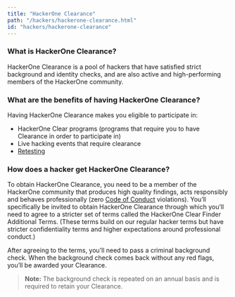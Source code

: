 ```yaml
---
title: "HackerOne Clearance"
path: "/hackers/hackerone-clearance.html"
id: "hackers/hackerone-clearance"
---
```


### What is HackerOne Clearance?
HackerOne Clearance is a pool of hackers that have satisfied strict background and identity checks, and are also active and high-performing members of the HackerOne community.   

### What are the benefits of having HackerOne Clearance?
Having HackerOne Clearance makes you eligible to participate in:
* HackerOne Clear programs (programs that require you to have Clearance in order to participate in)
* Live hacking events that require clearance
* [Retesting](/hackers/retesting.html)

### How does a hacker get HackerOne Clearance?
To obtain HackerOne Clearance, you need to be a member of the HackerOne community that produces high quality findings, acts responsibly and behaves professionally (zero [Code of Conduct](https://hackerone.com/disclosure-guidelines) violations). You’ll specifically be invited to obtain HackerOne Clearance through which you’ll need to agree to a stricter set of terms called the HackerOne Clear Finder Additional Terms. (These terms build on our regular hacker terms but have stricter confidentiality terms and higher expectations around professional conduct.)

After agreeing to the terms, you’ll need to pass a criminal background check. When the background check comes back without any red flags, you’ll be awarded your Clearance.

><b>Note:</b> The background check is repeated on an annual basis and is required to retain your Clearance.
